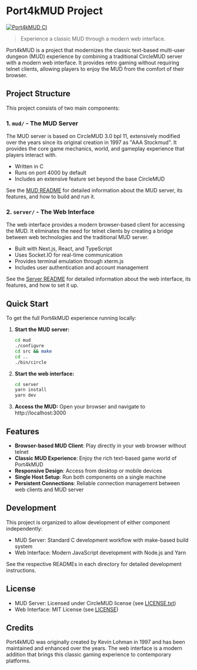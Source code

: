 # Port4kMUD Project

[![Port4kMUD CI](https://github.com/badpirate/port4kMUD/actions/workflows/ci.yml/badge.svg)](https://github.com/badpirate/port4kMUD/actions/workflows/ci.yml)

> Experience a classic MUD through a modern web interface.

Port4kMUD is a project that modernizes the classic text-based multi-user dungeon (MUD) experience by combining a traditional CircleMUD server with a modern web interface. It provides retro gaming without requiring telnet clients, allowing players to enjoy the MUD from the comfort of their browser.

## Project Structure

This project consists of two main components:

### 1. `mud/` - The MUD Server

The MUD server is based on CircleMUD 3.0 bpl 11, extensively modified over the years since its original creation in 1997 as "AAA Stockmud". It provides the core game mechanics, world, and gameplay experience that players interact with.

- Written in C
- Runs on port 4000 by default
- Includes an extensive feature set beyond the base CircleMUD

See the [MUD README](mud/README.md) for detailed information about the MUD server, its features, and how to build and run it.

### 2. `server/` - The Web Interface

The web interface provides a modern browser-based client for accessing the MUD. It eliminates the need for telnet clients by creating a bridge between web technologies and the traditional MUD server.

- Built with Next.js, React, and TypeScript
- Uses Socket.IO for real-time communication
- Provides terminal emulation through xterm.js
- Includes user authentication and account management

See the [Server README](server/README.md) for detailed information about the web interface, its features, and how to set it up.

## Quick Start

To get the full Port4kMUD experience running locally:

1. **Start the MUD server:**
   ```bash
   cd mud
   ./configure
   cd src && make
   cd ..
   ./bin/circle
   ```

2. **Start the web interface:**
   ```bash
   cd server
   yarn install
   yarn dev
   ```

3. **Access the MUD:**
   Open your browser and navigate to http://localhost:3000

## Features

- **Browser-based MUD Client**: Play directly in your web browser without telnet
- **Classic MUD Experience**: Enjoy the rich text-based game world of Port4kMUD
- **Responsive Design**: Access from desktop or mobile devices
- **Single Host Setup**: Run both components on a single machine
- **Persistent Connections**: Reliable connection management between web clients and MUD server

## Development

This project is organized to allow development of either component independently:

- MUD Server: Standard C development workflow with make-based build system
- Web Interface: Modern JavaScript development with Node.js and Yarn

See the respective READMEs in each directory for detailed development instructions.

## License

- MUD Server: Licensed under CircleMUD license (see [LICENSE.txt](mud/LICENSE.txt))
- Web Interface: MIT License (see [LICENSE](server/LICENSE))

## Credits

Port4kMUD was originally created by Kevin Lohman in 1997 and has been maintained and enhanced over the years. The web interface is a modern addition that brings this classic gaming experience to contemporary platforms.